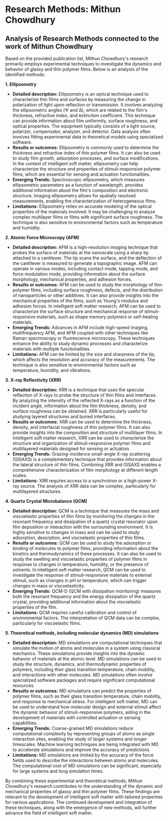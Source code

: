 # Research Methods: Mithun Chowdhury

## Analysis of Research Methods connected to the work of Mithun Chowdhury


Based on the provided publication list, Mithun Chowdhury's research primarily employs experimental techniques to investigate the dynamics and behavior of glassy and thin polymer films. Below is an analysis of the identified methods:


**1. Ellipsometry**


*   **Detailed description:** Ellipsometry is an optical technique used to characterize thin films and surfaces by measuring the change in polarization of light upon reflection or transmission. It involves analyzing the ellipsometric angles (Ψ and Δ), which are related to the film's thickness, refractive index, and extinction coefficient. This technique can provide information about film uniformity, surface roughness, and optical properties. The equipment typically consists of a light source, polarizer, compensator, analyzer, and detector. Data analysis often involves fitting experimental data to theoretical models using specialized software.
*   **Results or outcomes:** Ellipsometry is commonly used to determine the thickness and refractive index of thin polymer films. It can also be used to study film growth, adsorption processes, and surface modifications. In the context of intelligent soft matter, ellipsometry can help characterize the structure and properties of stimuli-responsive polymer films, which are essential for sensing and actuation functionalities. 
*   **Emerging Trends:** Spectroscopic ellipsometry, which measures ellipsometric parameters as a function of wavelength, provides additional information about the film's composition and electronic structure. Imaging ellipsometry allows for spatially resolved measurements, enabling the characterization of heterogeneous films. 
*   **Limitations:** Ellipsometry relies on accurate modeling of the optical properties of the materials involved. It may be challenging to analyze complex multilayer films or films with significant surface roughness. The technique is also sensitive to environmental factors such as temperature and humidity.

**2. Atomic Force Microscopy (AFM)**


*   **Detailed description:** AFM is a high-resolution imaging technique that probes the surface of materials at the nanoscale using a sharp tip attached to a cantilever. The tip scans the surface, and the deflection of the cantilever is measured to generate a topographic image. AFM can operate in various modes, including contact mode, tapping mode, and force modulation mode, providing information about the surface morphology, mechanical properties, and adhesion forces.
*   **Results or outcomes:** AFM can be used to study the morphology of thin polymer films, including surface roughness, defects, and the distribution of nanoparticles or other additives. It can also provide insights into the mechanical properties of the films, such as Young's modulus and adhesion forces. In intelligent soft matter research, AFM can be used to characterize the surface structure and mechanical response of stimuli-responsive materials, such as shape memory polymers or self-healing materials.
*   **Emerging Trends:** Advances in AFM include high-speed imaging, multifrequency AFM, and AFM coupled with other techniques like Raman spectroscopy or fluorescence microscopy. These techniques enhance the ability to study dynamic processes and characterize materials with multiple functionalities.
*   **Limitations:** AFM can be limited by the size and sharpness of the tip, which affects the resolution and accuracy of the measurements. The technique is also sensitive to environmental factors such as temperature, humidity, and vibrations.


**3. X-ray Reflectivity (XRR)**


*   **Detailed description:** XRR is a technique that uses the specular reflection of X-rays to probe the structure of thin films and interfaces. By analyzing the intensity of the reflected X-rays as a function of the incident angle, information about the film thickness, density, and surface roughness can be obtained. XRR is particularly useful for studying layered structures and buried interfaces.
*   **Results or outcomes:** XRR can be used to determine the thickness, density, and interfacial roughness of thin polymer films. It can also provide insights into the composition and structure of multilayer films. In intelligent soft matter research, XRR can be used to characterize the structure and organization of stimuli-responsive polymer films and multilayered materials designed for sensing or actuation.
*   **Emerging Trends:** Grazing-incidence small-angle X-ray scattering (GISAXS) is a complementary technique that provides information about the lateral structure of thin films. Combining XRR and GISAXS enables a comprehensive characterization of film morphology at different length scales.
*   **Limitations:** XRR requires access to a synchrotron or a high-power X-ray source. The analysis of XRR data can be complex, particularly for multilayered structures.


**4. Quartz Crystal Microbalance (QCM)**


*   **Detailed description:** QCM is a technique that measures the mass and viscoelastic properties of thin films by monitoring the changes in the resonant frequency and dissipation of a quartz crystal resonator upon film deposition or interaction with the surrounding environment. It is highly sensitive to changes in mass and can be used to study adsorption, desorption, and viscoelastic properties of thin films.
*   **Results or outcomes:** QCM can be used to study the adsorption or binding of molecules to polymer films, providing information about the kinetics and thermodynamics of these processes. It can also be used to study the swelling and viscoelastic properties of polymer films in response to changes in temperature, humidity, or the presence of solvents. In intelligent soft matter research, QCM can be used to investigate the response of stimuli-responsive materials to external stimuli, such as changes in pH or temperature, which can trigger changes in mass or viscoelasticity.
*   **Emerging Trends:** QCM-D (QCM with dissipation monitoring) measures both the resonant frequency and the energy dissipation of the quartz crystal, providing additional information about the viscoelastic properties of the film.
*   **Limitations:** QCM requires careful calibration and control of environmental factors. The interpretation of QCM data can be complex, particularly for viscoelastic films.



**5.  Theoretical methods, including molecular dynamics (MD) simulations**



*   **Detailed description:** MD simulations are computational techniques that simulate the motion of atoms and molecules in a system using classical mechanics. These simulations provide insights into the dynamic behavior of materials at the atomic level. MD simulations can be used to study the structure, dynamics, and thermodynamic properties of polymers, including their glass transition temperature, chain mobility, and interactions with other molecules. MD simulations often involve specialized software packages and require significant computational resources.
*   **Results or outcomes:** MD simulations can predict the properties of polymer films, such as their glass transition temperature, chain mobility, and response to mechanical stress. For intelligent soft matter, MD can be used to understand how molecular design and external stimuli affect the dynamic behavior of stimuli-responsive polymers, aiding in the development of materials with controlled actuation or sensing capabilities.
*   **Emerging Trends:** Coarse-grained MD simulations reduce computational complexity by representing groups of atoms as single interaction sites, enabling the study of larger systems and longer timescales. Machine learning techniques are being integrated with MD to accelerate simulations and improve the accuracy of predictions.
*   **Limitations:** MD simulations are limited by the accuracy of the force fields used to describe the interactions between atoms and molecules. The computational cost of MD simulations can be significant, especially for large systems and long simulation times.


By combining these experimental and theoretical methods, Mithun Chowdhury's research contributes to the understanding of the dynamic and mechanical properties of glassy and thin polymer films. These findings are relevant to the development of intelligent soft matter with tailored properties for various applications. The continued development and integration of these techniques, along with the emergence of new methods, will further advance the field of intelligent soft matter. 
